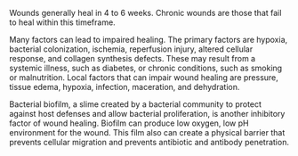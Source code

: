 Wounds generally heal in 4 to 6 weeks. Chronic wounds are those that fail to heal within this timeframe.

Many factors can lead to impaired healing. The primary factors are hypoxia, bacterial colonization, ischemia, reperfusion injury, altered cellular response, and collagen synthesis defects. These may result from a systemic illness, such as diabetes, or chronic conditions, such as smoking or malnutrition. Local factors that can impair wound healing are pressure, tissue edema, hypoxia, infection, maceration, and dehydration.

Bacterial biofilm, a slime created by a bacterial community to protect against host defenses and allow bacterial proliferation, is another inhibitory factor of wound healing. Biofilm can produce low oxygen, low pH environment for the wound. This film also can create a physical barrier that prevents cellular migration and prevents antibiotic and antibody penetration.